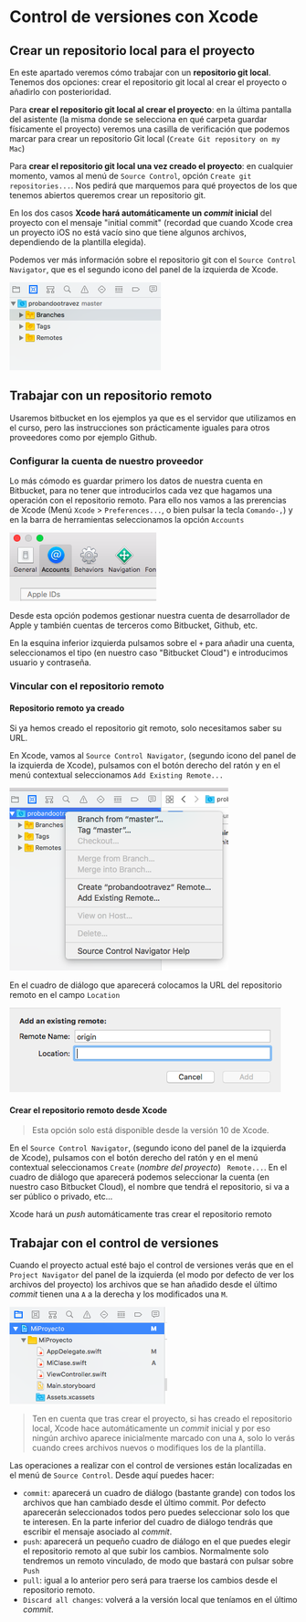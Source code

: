# Control de versiones con Xcode


## Crear un repositorio local para el proyecto

En este apartado veremos cómo trabajar con un **repositorio git local**. Tenemos dos opciones: crear el repositorio git local al crear el proyecto o añadirlo con posterioridad.

Para **crear el repositorio git local al crear el proyecto**: en la última pantalla del asistente (la misma donde se selecciona en qué carpeta guardar físicamente el proyecto) veremos una casilla de verificación que podemos marcar para crear un repositorio Git local (`Create Git repository on my Mac`)

Para **crear el repositorio git local una vez creado el proyecto**: en cualquier momento, vamos al menú de `Source Control`, opción `Create git repositories...`. Nos pedirá que marquemos para qué proyectos de los que tenemos abiertos queremos crear un repositorio git.

En los dos casos **Xcode hará automáticamente un *commit* inicial** del proyecto con el mensaje "initial commit" (recordad que cuando Xcode crea un proyecto iOS no está vacío sino que tiene algunos archivos, dependiendo de la plantilla elegida).

Podemos ver más información sobre el repositorio git con el `Source Control Navigator`, que es el segundo icono del panel de la izquierda de Xcode.

![](imag/s_c_nav.png)

## Trabajar con un repositorio remoto

Usaremos bitbucket en los ejemplos ya que es el servidor que utilizamos en el curso, pero las instrucciones son prácticamente iguales para otros proveedores como por ejemplo Github.

### Configurar la cuenta de nuestro proveedor

Lo más cómodo es guardar primero los datos de nuestra cuenta en Bitbucket, para no tener que introducirlos cada vez que hagamos una operación con el repositorio remoto. Para ello nos vamos a las prerencias de Xcode (Menú `Xcode` > `Preferences...`, o bien pulsar la tecla `Comando-,`) y en la barra de herramientas seleccionamos la opción `Accounts`

![](imag/accounts.png)

Desde esta opción podemos gestionar nuestra cuenta de desarrollador de Apple y también cuentas de terceros como Bitbucket, Github, etc. 

En la esquina inferior izquierda pulsamos sobre el `+` para añadir una cuenta, seleccionamos el tipo (en nuestro caso "Bitbucket Cloud") e introducimos usuario y contraseña.

### Vincular con el repositorio remoto

#### Repositorio remoto ya creado

Si ya hemos creado el repositorio git remoto, solo necesitamos saber su URL. 

En Xcode, vamos al `Source Control Navigator`, (segundo icono del panel de la izquierda de Xcode), pulsamos con el botón derecho del ratón y en el menú contextual seleccionamos `Add Existing Remote...`

![](imag/menu_add_remote.png)

En el cuadro de diálogo que aparecerá colocamos la URL del repositorio remoto en el campo `Location`

![](imag/location.png)

#### Crear el repositorio remoto desde Xcode

> Esta opción solo está disponible desde la versión 10 de Xcode.

En el `Source Control Navigator`, (segundo icono del panel de la izquierda de Xcode), pulsamos con el botón derecho del ratón y en el menú contextual seleccionamos `Create` (*nombre del proyecto*) ` Remote...`. En el cuadro de diálogo que aparecerá podemos seleccionar la cuenta (en nuestro caso Bitbucket Cloud), el nombre que tendrá el repositorio, si va a ser público o privado, etc...

Xcode hará un *push* automáticamente tras crear el repositorio remoto

## Trabajar con el control de versiones

Cuando el proyecto actual esté bajo el control de versiones verás que en el `Project Navigator` del panel de la izquierda (el modo por defecto de ver los archivos del proyecto) los archivos que se han añadido desde el último *commit* tienen una `A` a la derecha y los modificados una `M`.

![](imag/estado_archivos.png)

> Ten en cuenta que tras crear el proyecto, si has creado el repositorio local, Xcode hace automáticamente un *commit* inicial y por eso ningún archivo aparece inicialmente marcado con una `A`, solo lo verás cuando crees archivos nuevos o modifiques los de la plantilla.

Las operaciones a realizar con el control de versiones están localizadas en el menú de `Source Control`. Desde aquí puedes hacer:

- `commit`: aparecerá un cuadro de diálogo (bastante grande) con todos los archivos que han cambiado desde el último commit. Por defecto aparecerán seleccionados todos pero puedes seleccionar solo los que te interesen. En la parte inferior del cuadro de diálogo tendrás que escribir el mensaje asociado al *commit*.
- `push`: aparecerá un pequeño cuadro de diálogo en el que puedes elegir el repositorio remoto al que subir los cambios. Normalmente solo tendremos un remoto vinculado, de modo que bastará con pulsar sobre `Push`
- `pull`: igual a lo anterior pero será para traerse los cambios desde el repositorio remoto.
- `Discard all changes`: volverá a la versión local que teníamos en el último *commit*.
 